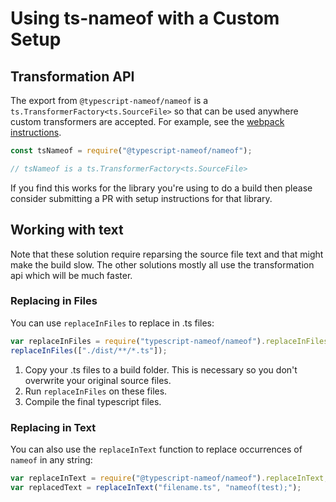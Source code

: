 ﻿# Using ts-nameof with a Custom Setup

## Transformation API

The export from `@typescript-nameof/nameof` is a `ts.TransformerFactory<ts.SourceFile>` so that can be used anywhere custom transformers are accepted. For example, see the [webpack instructions](webpack.md).

```ts
const tsNameof = require("@typescript-nameof/nameof");

// tsNameof is a ts.TransformerFactory<ts.SourceFile>
```

If you find this works for the library you're using to do a build then please consider submitting a PR with setup instructions for that library.

## Working with text

Note that these solution require reparsing the source file text and that might make the build slow. The other solutions mostly all use the
transformation api which will be much faster.

### Replacing in Files

You can use `replaceInFiles` to replace in .ts files:

```javascript
var replaceInFiles = require("typescript-nameof/nameof").replaceInFiles;
replaceInFiles(["./dist/**/*.ts"]);
```

1. Copy your .ts files to a build folder. This is necessary so you don't overwrite your original source files.
2. Run `replaceInFiles` on these files.
3. Compile the final typescript files.

### Replacing in Text

You can also use the `replaceInText` function to replace occurrences of `nameof` in any string:

```javascript
var replaceInText = require("@typescript-nameof/nameof").replaceInText;
var replacedText = replaceInText("filename.ts", "nameof(test);");
```
